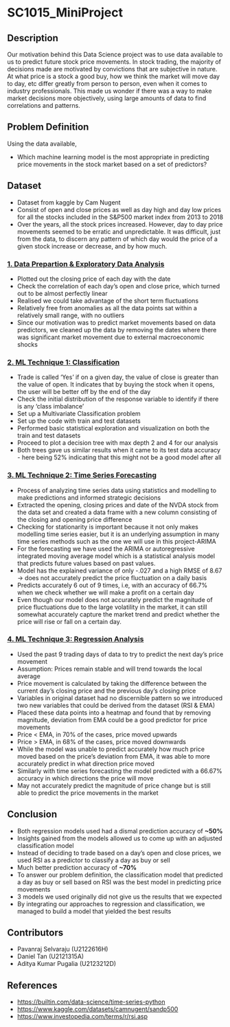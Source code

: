 # SC1015_MiniProject
## Description  
Our motivation behind this Data Science project was to use data available to us to predict future stock price movements. In stock trading, the majority of decisions made are motivated by convictions that are subjective in nature. At what price is a stock a good buy, how we think the market will move day to day, etc differ greatly from person to person, even when it comes to industry professionals. This made us wonder if there was a way to make market decisions more objectively, using large amounts of data to find correlations and patterns. 

## Problem Definition  
Using the data available,  
- Which machine learning model is the most appropriate in predicting price movements in the stock market based on a set of predictors?

## Dataset
- Dataset from kaggle by Cam Nugent
- Consist of open and close prices as well as day high and day low prices for all the stocks included in the S&P500 market index from 2013 to 2018
- Over the years, all the stock prices increased. However, day to day price movements seemed to be erratic and unpredictable. It was difficult, just from the data, to discern any pattern of which day would the price of a given stock increase or decrease, and by how much.


### [1. Data Prepartion & Exploratory Data Analysis](EDA.ipynb)
- Plotted out the closing price of each day with the date
- Check the correlation of each day’s open and close price, which turned out to be almost perfectly linear
- Realised we could take advantage of the short term fluctuations
- Relatively free from anomalies as all the data points sat within a relatively small range, with no outliers
- Since our motivation was to predict market movements based on data predictors, we cleaned up the data by removing the dates where there was significant market movement due to external macroeconomic shocks


### [2. ML Technique 1: Classification](Model-Classification.ipynb) 
- Trade is called ‘Yes’ if on a given day, the value of close is greater than the value of open. It indicates that by buying the stock when it opens, the user will be better off by the end of the day
- Check the initial distribution of the response variable to identify if there is any ‘class imbalance’
- Set up a Multivariate Classification problem
- Set up the code with train and test datasets
- Performed basic statistical exploration and visualization on both the train and test datasets
- Proceed to plot a decision tree with max depth 2 and 4 for our analysis
- Both trees gave us similar results when it came to its test data accuracy - here being 52% indicating that this might not be a good model after all

### [3. ML Technique 2: Time Series Forecasting](Time_Series_Regression.ipynb)
- Process of analyzing time series data using statistics and modelling to make predictions and informed strategic decisions
- Extracted the opening, closing prices and date of the NVDA stock from the data set and created a data frame with a new column consisting of the closing and opening price difference
- Checking for stationarity is important because it not only makes modelling time series easier, but it is an underlying assumption in many time series methods such as the one we will use in this project-ARIMA
- For the forecasting we have used the ARIMA or autoregressive integrated moving average  model which is a statistical analysis model that predicts future values based on past values.
- Model has the explained variance of only -.027 and a high RMSE of 8.67 -> does not accurately predict the price fluctuation on a daily basis
- Predicts accurately 6 out of 9 times, i.e, with an accuracy of 66.7%  when we check whether we will make a profit on a certain day 
- Even though our model does not accurately predict the magnitude of price fluctuations due to the large volatility in the market, it can still somewhat accurately capture the market trend and predict whether the price will rise or fall on a certain day.



### [4. ML Technique 3: Regression Analysis](Lin_Reg.ipynb)
- Used the past 9 trading days of data to try to predict the next day’s price movement
- Assumption: Prices remain stable and will trend towards the local average
- Price movement is calculated by taking the difference between the current day’s closing price and the previous day’s closing price
- Variables in original dataset had no discernible pattern so we introduced two new variables that could be derived from the dataset (RSI & EMA)
- Placed these data points into a heatmap and found that by removing magnitude, deviation from EMA could be a good predictor for price movements
- Price < EMA, in 70% of the cases, price moved upwards
- Price > EMA, in 68% of the cases, price moved downwards
- While the model was unable to predict accurately how much price moved based on the price’s deviation from EMA, it was able to more accurately predict in what direction price moved
- Similarly with time series forecasting the model predicted with a 66.67% accuracy in which directions the price will move
- May not accurately predict the magnitude of price change but is still able to predict the price movements in the market


## Conclusion
- Both regression models used had a dismal prediction accuracy of **~50%**
- Insights gained from the models allowed us to come up with an adjusted classification model
- Instead of deciding to trade based on a day’s open and close prices, we used RSI as a predictor to classify a day as buy or sell
- Much better prediction accuracy of **~70%**
- To answer our problem definition, the classification model that predicted a day as buy or sell based on RSI was the best model in predicting price movements
- 3 models we used originally did not give us the results that we expected
- By integrating our approaches to regression and classification, we managed to build a model that yielded the best results


## Contributors  
- Pavanraj Selvaraju (U2122616H)
- Daniel Tan (U2121315A)
- Aditya Kumar Pugalia (U2123212D) 

## References  
- https://builtin.com/data-science/time-series-python 
- https://www.kaggle.com/datasets/camnugent/sandp500
- https://www.investopedia.com/terms/r/rsi.asp 
